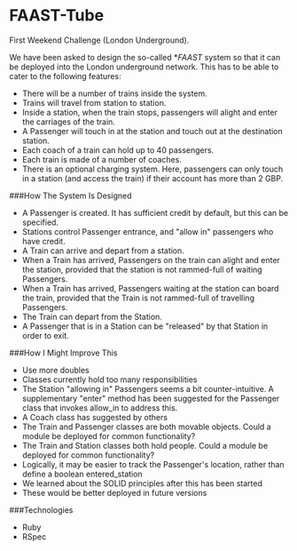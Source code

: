 FAAST-Tube
==========

First Weekend Challenge (London Underground).

We have been asked to design the so-called **FAAST* system so that it can be deployed into the London underground network.  This has to be able to cater to the following features:

- There will be a number of trains inside the system.
- Trains will travel from station to station.
- Inside a station, when the train stops, passengers will alight and enter the carriages of the train.
- A Passenger will touch in at the station and touch out at the destination station.
- Each coach of a train can hold up to 40 passengers.
- Each train is made of a number of coaches.
- There is an optional charging system.  Here, passengers can only touch in a station (and access the train) if their account has more than 2 GBP.

###How The System Is Designed
- A Passenger is created.  It has sufficient credit by default, but this can be specified.
- Stations control Passenger entrance, and "allow in" passengers who have credit.
- A Train can arrive and depart from a station.
- When a Train has arrived, Passengers on the train can alight and enter the station, provided that the station is not rammed-full of waiting Passengers.
- When a Train has arrived, Passengers waiting at the station can board the train, provided that the Train is not rammed-full of travelling Passengers.
- The Train can depart from the Station.
- A Passenger that is in a Station can be "released" by that Station in order to exit.

###How I Might Improve This
- Use more doubles
- Classes currently hold too many responsibilities
- The Station "allowing in" Passengers seems a bit counter-intuitive.  A supplementary "enter" method has been suggested for the Passenger class that invokes allow_in to address this.
- A Coach class has suggested by others
- The Train and Passenger classes are both movable objects.  Could a module be deployed for common functionality?
- The Train and Station classes both hold people.  Could a module be deployed for common functionality?
- Logically, it may be easier to track the Passenger's location, rather than define a boolean entered_station
- We learned about the SOLID principles after this has been started
- These would be better deployed in future versions

###Technologies
- Ruby
- RSpec
